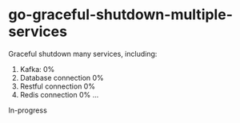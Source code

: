# go-graceful-shutdown-multiple-services

Graceful shutdown many services, including:

  1. Kafka:                 0%
  2. Database connection    0%
  3. Restful connection     0%
  4. Redis connection       0%
  ...

In-progress
